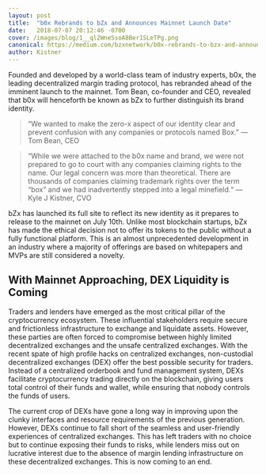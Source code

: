 ```yaml
---
layout: post
title:  "b0x Rebrands to bZx and Announces Mainnet Launch Date"
date:   2018-07-07 20:12:46 -0700
cover: /images/blog/1__ql2WneSsoA8Ber1SLeTPg.png
canonical: https://medium.com/bzxnetwork/b0x-rebrands-to-bzx-and-announces-mainnet-launch-date-ed4e0c4dd2df
author: Kistner
---
```

Founded and developed by a world-class team of industry experts, b0x, the leading decentralized margin trading protocol, has rebranded ahead of the imminent launch to the mainnet. Tom Bean, co-founder and CEO, revealed that b0x will henceforth be known as bZx to further distinguish its brand identity.

>“We wanted to make the zero-x aspect of our identity clear and prevent confusion with any companies or protocols named Box.” — Tom Bean, CEO

>“While we were attached to the b0x name and brand, we were not prepared to go to court with any companies claiming rights to the name. Our legal concern was more than theoretical. There are thousands of companies claiming trademark rights over the term “box” and we had inadvertently stepped into a legal minefield.“ — Kyle J Kistner, CVO

bZx has launched its full site to reflect its new identity as it prepares to release to the mainnet on July 10th. Unlike most blockchain startups, bZx has made the ethical decision not to offer its tokens to the public without a fully functional platform. This is an almost unprecedented development in an industry where a majority of offerings are based on whitepapers and MVPs are still considered a novelty.

## With Mainnet Approaching, DEX Liquidity is Coming

Traders and lenders have emerged as the most critical pillar of the cryptocurrency ecosystem. These influential stakeholders require secure and frictionless infrastructure to exchange and liquidate assets. However, these parties are often forced to compromise between highly limited decentralized exchanges and the unsafe centralized exchanges.
With the recent spate of high profile hacks on centralized exchanges, non-custodial decentralized exchanges (DEX) offer the best possible security for traders. Instead of a centralized orderbook and fund management system, DEXs facilitate cryptocurrency trading directly on the blockchain, giving users total control of their funds and wallet, while ensuring that nobody controls the funds of users.

The current crop of DEXs have gone a long way in improving upon the clunky interfaces and resource requirements of the previous generation. However, DEXs continue to fall short of the seamless and user-friendly experiences of centralized exchanges. This has left traders with no choice but to continue exposing their funds to risks, while lenders miss out on lucrative interest due to the absence of margin lending infrastructure on these decentralized exchanges. This is now coming to an end.
